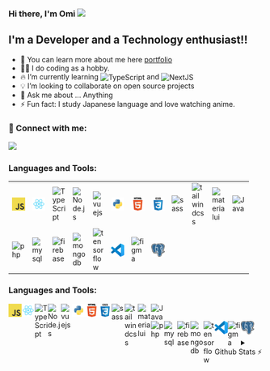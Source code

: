 ### Hi there, I'm Omi <a href="https://towsif.me/"><img src="https://media.giphy.com/media/hvRJCLFzcasrR4ia7z/giphy.gif" width="22px"></a>

## I'm a Developer and a Technology enthusiast!!

-   🚩 You can learn more about me here [portfolio]
-   👨‍💻 I do coding as a hobby.
-   🔥 I’m currently learning <img align="center" alt="TypeScript" width="60px" src="https://img.shields.io/badge/typescript-%23007ACC.svg?style=for-the-badge&logo=typescript&logoColor=white" /> and <img align="center" alt="NextJS" width="50px" src="https://img.shields.io/badge/Next-black?style=for-the-badge&logo=next.js&logoColor=white" />
-   💡 I’m looking to collaborate on open source projects
-   💬 Ask me about ... Anything
-   ⚡ Fun fact: I study Japanese language and love watching anime.

### 🔗 Connect with me:

[<img height="26" src="https://cdn2.iconfinder.com/data/icons/social-icon-3/512/social_style_3_in-306.png"/>][linkedin]
<br />

### Languages and Tools:
| | | | | | | | | | | | |
| --- | --- | --- | --- | --- | --- | --- | --- | --- | --- | --- | --- |
|<img align="left" alt="JavaScript" width="26px" src="https://raw.githubusercontent.com/github/explore/80688e429a7d4ef2fca1e82350fe8e3517d3494d/topics/javascript/javascript.png" />|<img align="left" alt="React" width="26px" src="https://raw.githubusercontent.com/github/explore/80688e429a7d4ef2fca1e82350fe8e3517d3494d/topics/react/react.png" />|<img align="left" alt="TypeScript" width="26px" src="https://cdn.jsdelivr.net/gh/devicons/devicon/icons/typescript/typescript-original.svg" />|<img align="left" alt="Node.js" width="26px" src="https://cdn.jsdelivr.net/gh/devicons/devicon/icons/nodejs/nodejs-original.svg" />|<img align="left" alt="vuejs" width="22px" src="https://cdn.jsdelivr.net/gh/devicons/devicon/icons/vuejs/vuejs-original.svg" />|<img align="left" alt="python" width="26px" src="https://raw.githubusercontent.com/github/explore/80688e429a7d4ef2fca1e82350fe8e3517d3494d/topics/python/python.png" />|<img align="left" alt="HTML5" width="26px" src="https://raw.githubusercontent.com/github/explore/80688e429a7d4ef2fca1e82350fe8e3517d3494d/topics/html/html.png" />|<img align="left" alt="CSS3" width="26px" src="https://raw.githubusercontent.com/github/explore/80688e429a7d4ef2fca1e82350fe8e3517d3494d/topics/css/css.png" />|<img align="left" alt="sass" width="26px" src="https://cdn.jsdelivr.net/gh/devicons/devicon/icons/sass/sass-original.svg" />|<img align="left" alt="tailwindcss" width="26px" src="https://cdn.jsdelivr.net/gh/devicons/devicon/icons/tailwindcss/tailwindcss-plain.svg" />|<img align="left" alt="materialui" width="26px" src="https://cdn.jsdelivr.net/gh/devicons/devicon/icons/materialui/materialui-original.svg" />|<img align="left" alt="Java" width="26px" src="https://cdn.jsdelivr.net/gh/devicons/devicon/icons/java/java-original.svg" />|
<img align="left" alt="php" width="26px" src="https://cdn.jsdelivr.net/gh/devicons/devicon/icons/php/php-original.svg" />|<img align="left" alt="mysql" width="26px" src="https://cdn.jsdelivr.net/gh/devicons/devicon/icons/mysql/mysql-original-wordmark.svg" />|<img align="left" alt="firebase" width="26px" src="https://cdn.jsdelivr.net/gh/devicons/devicon/icons/firebase/firebase-plain-wordmark.svg" />|<img align="left" alt="mongodb" width="26px" src="https://cdn.jsdelivr.net/gh/devicons/devicon/icons/mongodb/mongodb-original-wordmark.svg" />|<img align="left" alt="tensorflow" width="22px" src="https://cdn.jsdelivr.net/gh/devicons/devicon/icons/tensorflow/tensorflow-original.svg" />|<img align="left" alt="Visual Studio Code" width="26px" src="https://raw.githubusercontent.com/github/explore/80688e429a7d4ef2fca1e82350fe8e3517d3494d/topics/visual-studio-code/visual-studio-code.png" />|<img align="left" alt="figma" width="26px" src="https://cdn.jsdelivr.net/gh/devicons/devicon/icons/figma/figma-original.svg" />|<img align="left" alt="postgreSQL" width="26px" src="https://raw.githubusercontent.com/github/explore/80688e429a7d4ef2fca1e82350fe8e3517d3494d/topics/postgresql/postgresql.png" />

### Languages and Tools:

<img align="left" alt="JavaScript" width="26px" src="https://raw.githubusercontent.com/github/explore/80688e429a7d4ef2fca1e82350fe8e3517d3494d/topics/javascript/javascript.png" />
<img align="left" alt="React" width="26px" src="https://raw.githubusercontent.com/github/explore/80688e429a7d4ef2fca1e82350fe8e3517d3494d/topics/react/react.png" />
<img align="left" alt="TypeScript" width="26px" src="https://cdn.jsdelivr.net/gh/devicons/devicon/icons/typescript/typescript-original.svg" />
<img align="left" alt="Node.js" width="26px" src="https://cdn.jsdelivr.net/gh/devicons/devicon/icons/nodejs/nodejs-original.svg" />
<img align="left" alt="vuejs" width="22px" src="https://cdn.jsdelivr.net/gh/devicons/devicon/icons/vuejs/vuejs-original.svg" />
<img align="left" alt="python" width="26px" src="https://raw.githubusercontent.com/github/explore/80688e429a7d4ef2fca1e82350fe8e3517d3494d/topics/python/python.png" />
<img align="left" alt="HTML5" width="26px" src="https://raw.githubusercontent.com/github/explore/80688e429a7d4ef2fca1e82350fe8e3517d3494d/topics/html/html.png" />
<img align="left" alt="CSS3" width="26px" src="https://raw.githubusercontent.com/github/explore/80688e429a7d4ef2fca1e82350fe8e3517d3494d/topics/css/css.png" />
<img align="left" alt="sass" width="26px" src="https://cdn.jsdelivr.net/gh/devicons/devicon/icons/sass/sass-original.svg" />
<img align="left" alt="tailwindcss" width="26px" src="https://cdn.jsdelivr.net/gh/devicons/devicon/icons/tailwindcss/tailwindcss-plain.svg" />
<img align="left" alt="materialui" width="26px" src="https://cdn.jsdelivr.net/gh/devicons/devicon/icons/materialui/materialui-original.svg" />
<img align="left" alt="Java" width="26px" src="https://cdn.jsdelivr.net/gh/devicons/devicon/icons/java/java-original.svg" />

<br/>
<br/>

<img align="left" alt="php" width="26px" src="https://cdn.jsdelivr.net/gh/devicons/devicon/icons/php/php-original.svg" />
<img align="left" alt="mysql" width="26px" src="https://cdn.jsdelivr.net/gh/devicons/devicon/icons/mysql/mysql-original-wordmark.svg" />
<img align="left" alt="firebase" width="26px" src="https://cdn.jsdelivr.net/gh/devicons/devicon/icons/firebase/firebase-plain-wordmark.svg" />
<img align="left" alt="mongodb" width="26px" src="https://cdn.jsdelivr.net/gh/devicons/devicon/icons/mongodb/mongodb-original-wordmark.svg" />
<img align="left" alt="tensorflow" width="22px" src="https://cdn.jsdelivr.net/gh/devicons/devicon/icons/tensorflow/tensorflow-original.svg" />
<img align="left" alt="Visual Studio Code" width="26px" src="https://raw.githubusercontent.com/github/explore/80688e429a7d4ef2fca1e82350fe8e3517d3494d/topics/visual-studio-code/visual-studio-code.png" />
<img align="left" alt="figma" width="26px" src="https://cdn.jsdelivr.net/gh/devicons/devicon/icons/figma/figma-original.svg" />
<img align="left" alt="postgreSQL" width="26px" src="https://raw.githubusercontent.com/github/explore/80688e429a7d4ef2fca1e82350fe8e3517d3494d/topics/postgresql/postgresql.png" />

<br />
<br />

<details>
  <summary>Github Stats ⚡</summary>
  
  <a href="#">![Github stats](https://github-readme-stats.vercel.app/api?username=towsif031&theme=blueberry&show_icons=true&count_private=true&hide_border=true&line_height=20)</a>
  <a href="#">![Top Langs](https://github-readme-stats.vercel.app/api/top-langs/?username=towsif031&layout=compact&theme=blueberry&count_private=true&hide_border=true)</a>
</details>

[website]: https://towsif.me/
[linkedin]: https://linkedin.com/in/towsif031/
[portfolio]: https://towsif.me/
